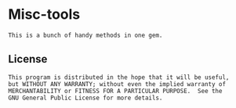Misc-tools
============

	This is a bunch of handy methods in one gem.


License
-------

	This program is distributed in the hope that it will be useful,
	but WITHOUT ANY WARRANTY; without even the implied warranty of
	MERCHANTABILITY or FITNESS FOR A PARTICULAR PURPOSE.  See the
	GNU General Public License for more details.
